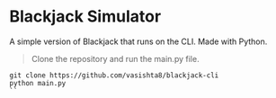 # Blackjack Simulator

A simple version of Blackjack that runs on the CLI. Made with Python. 

> Clone the repository and run the main.py file.
```
git clone https://github.com/vasishta8/blackjack-cli
python main.py
``
